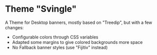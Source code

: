 # Theme "Svingle"

A Theme for Desktop banners, mostly based on "Treedip", but with a few changes:

- Configurable colors through CSS variables
- Adapted some margins to give colored backgrounds more space
- No Fallback banner styles (use "Fijitiv" instead)
